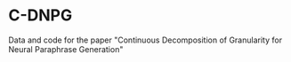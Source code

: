 # C-DNPG
Data and code for the paper "Continuous Decomposition of Granularity for Neural Paraphrase Generation"
